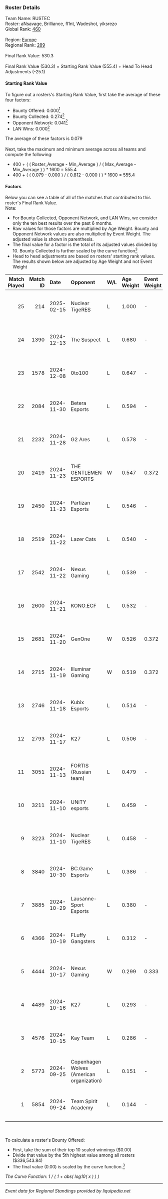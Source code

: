 ### Roster Details<br />
Team Name: RUSTEC<br />
Roster: aNsavage, Brilliance, fl1nt, Wadeshot, yiksrezo<br />
Global Rank: [460](../../standings_global_2025_03_01.md)<br />
<br />
Region: [Europe]( ../../standings_europe_2025_03_01.md)<br />
Regional Rank: [289]( ../../standings_europe_2025_03_01.md)<br />
<br />
Final Rank Value:  530.3<br />
<br />
Final Rank Value (530.3) = Starting Rank Value (555.4) + Head To Head Adjustments (-25.1)<br />

#### Starting Rank Value<br />
To figure out a rosters's Starting Rank Value, first take the average of these four factors:<br />
- Bounty Offered: 0.000[<sup>1</sup>](#table2)
- Bounty Collected: 0.274[<sup>2</sup>](#table1)
- Opponent Network: 0.041[<sup>2</sup>](#table1)
- LAN Wins: 0.000[<sup>2</sup>](#table1)

The average of these factors is 0.079<br />
<br />
Next, take the maximum and minimum average across all teams and compute the following:<br />
- 400 + ( ( Roster_Average - Min_Average ) / ( Max_Average - Min_Average ) ) * 1600 = 555.4
- 400 + ( ( 0.079 - 0.000 ) / ( 0.812 - 0.000 ) ) * 1600 = 555.4


#### Factors<br />
Below you can see a table of all of the matches that contributed to this roster's Final Rank Value.<br />
Note:<br />

- For Bounty Collected, Opponent Network, and LAN Wins, we consider only the ten best results over the past 6 months.
- Raw values for those factors are multiplied by Age Weight. Bounty and Opponent Network values are also multiplied by Event Weight. The adjusted value is shown in parenthesis.
- The final value for a factor is the total of its adjusted values divided by 10. Bounty Collected is further scaled by the curve function[<sup>3</sup>](#curveFunction)
- Head to head adjustments are based on rosters' starting rank values. The results shown below are adjusted by Age Weight and not Event Weight
<span id="table1"></span><br />


| Match Played | Match ID | Date       | Opponent                                  | W/L | Age Weight | Event Weight | Bounty Collected | Opponent Network | LAN Wins  | H2H Adj. | Roster                                            |
| -: | -: | :- | :- | :- | :- | :- | :- | :- | :- | -: | :- |
|           25 |      214 | 2025-02-15 | Nuclear TigeRES                           | L   | 1.000      | -            | -                | -                | -         |    -6.83 | aNsavage, Brilliance, fl1nt, Wadeshot, yiksrezo   |
|           24 |     1390 | 2024-12-13 | The Suspect                               | L   | 0.680      | -            | -                | -                | -         |    -6.53 | aNsavage, Brilliance, mak1se, Wadeshot, yiksrezo  |
|           23 |     1578 | 2024-12-08 | 0to100                                    | L   | 0.647      | -            | -                | -                | -         |    -6.10 | aNsavage, Brilliance, mak1se, Wadeshot, yiksrezo  |
|           22 |     2084 | 2024-11-30 | Betera Esports                            | L   | 0.594      | -            | -                | -                | -         |    -4.35 | aNsavage, Brilliance, mak1se, Wadeshot, yiksrezo  |
|           21 |     2232 | 2024-11-28 | G2 Ares                                   | L   | 0.578      | -            | -                | -                | -         |    -6.12 | aNsavage, Brilliance, mak1se, Wadeshot, yiksrezo  |
|           20 |     2419 | 2024-11-23 | THE GENTLEMEN ESPORTS                     | W   | 0.547      | 0.372        | 0.001 (0.000)    | 0.187 (0.038)    | 0 (0.000) |    11.90 | aNsavage, Brilliance, mak1se, Wadeshot, yiksrezo  |
|           19 |     2450 | 2024-11-23 | Partizan Esports                          | L   | 0.546      | -            | -                | -                | -         |    -0.93 | aNsavage, Brilliance, mak1se, Wadeshot, yiksrezo  |
|           18 |     2519 | 2024-11-22 | Lazer Cats                                | L   | 0.540      | -            | -                | -                | -         |    -4.23 | aNsavage, Brilliance, mak1se, Wadeshot, yiksrezo  |
|           17 |     2542 | 2024-11-22 | Nexus Gaming                              | L   | 0.539      | -            | -                | -                | -         |    -0.91 | aNsavage, Brilliance, mak1se, Wadeshot, yiksrezo  |
|           16 |     2600 | 2024-11-21 | KONO.ECF                                  | L   | 0.532      | -            | -                | -                | -         |    -2.27 | aNsavage, Brilliance, mak1se, Wadeshot, yiksrezo  |
|           15 |     2681 | 2024-11-20 | GenOne                                    | W   | 0.526      | 0.372        | 0.012 (0.002)    | 0.814 (0.159)    | 0 (0.000) |    13.94 | aNsavage, Brilliance, mak1se, Wadeshot, yiksrezo  |
|           14 |     2715 | 2024-11-19 | Illuminar Gaming                          | W   | 0.519      | 0.372        | 0.007 (0.001)    | 0.669 (0.129)    | 0 (0.000) |    13.82 | aNsavage, Brilliance, mak1se, Wadeshot, yiksrezo  |
|           13 |     2746 | 2024-11-18 | Kubix Esports                             | L   | 0.514      | -            | -                | -                | -         |    -1.58 | aNsavage, Brilliance, mak1se, Wadeshot, yiksrezo  |
|           12 |     2793 | 2024-11-17 | K27                                       | L   | 0.506      | -            | -                | -                | -         |    -2.04 | aNsavage, Brilliance, la3euka, Wadeshot, yiksrezo |
|           11 |     3051 | 2024-11-13 | FORTIS (Russian team)                     | L   | 0.479      | -            | -                | -                | -         |    -7.70 | aNsavage, Brilliance, mak1se, Wadeshot, yiksrezo  |
|           10 |     3211 | 2024-11-10 | UNiTY esports                             | L   | 0.459      | -            | -                | -                | -         |    -2.33 | aNsavage, Brilliance, la3euka, Wadeshot, yiksrezo |
|            9 |     3223 | 2024-11-10 | Nuclear TigeRES                           | L   | 0.458      | -            | -                | -                | -         |    -2.31 | aNsavage, Brilliance, mak1se, Wadeshot, yiksrezo  |
|            8 |     3840 | 2024-10-30 | BC.Game Esports                           | L   | 0.386      | -            | -                | -                | -         |    -1.96 | aNsavage, Brilliance, la3euka, Wadeshot, yiksrezo |
|            7 |     3885 | 2024-10-29 | Lausanne-Sport Esports                    | L   | 0.380      | -            | -                | -                | -         |    -6.42 | aNsavage, Brilliance, la3euka, Wadeshot, yiksrezo |
|            6 |     4366 | 2024-10-19 | FLuffy Gangsters                          | L   | 0.312      | -            | -                | -                | -         |    -2.07 | aNsavage, Brilliance, la3euka, yiksrezo, YumsaN   |
|            5 |     4444 | 2024-10-17 | Nexus Gaming                              | W   | 0.299      | 0.333        | 0.186 (0.019)    | 0.861 (0.086)    | 0 (0.000) |     8.98 | aNsavage, Brilliance, la3euka, yiksrezo, YumsaN   |
|            4 |     4489 | 2024-10-16 | K27                                       | L   | 0.293      | -            | -                | -                | -         |    -1.09 | aNsavage, Brilliance, la3euka, yiksrezo, YumsaN   |
|            3 |     4576 | 2024-10-15 | Kay Team                                  | L   | 0.286      | -            | -                | -                | -         |    -5.08 | aNsavage, Brilliance, la3euka, yiksrezo, YumsaN   |
|            2 |     5773 | 2024-09-25 | Copenhagen Wolves (American organization) | L   | 0.151      | -            | -                | -                | -         |    -2.41 | aNsavage, Brilliance, la3euka, yiksrezo, YumsaN   |
|            1 |     5854 | 2024-09-24 | Team Spirit Academy                       | L   | 0.144      | -            | -                | -                | -         |    -0.43 | aNsavage, Brilliance, la3euka, yiksrezo, YumsaN   |

<br />
<span id="table2"></span><br />
To calculate a roster's Bounty Offered:<br />

- First, take the sum of their top 10 scaled winnings ($0.00)
- Divide that value by the 5th highest value among all rosters ($336,543.84)
- The final value (0.00) is scaled by the curve function.[<sup>3</sup>](#curveFunction)

<span id="curveFunction"></span>_The Curve Function: 1 / ( 1 + abs( log10( x ) ) )_<br />

---
_Event data for Regional Standings provided by liquipedia.net_<br />
